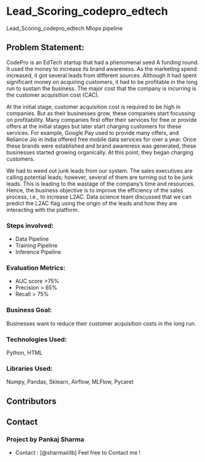 # Lead_Scoring_codepro_edtech
Lead_Scoring_codepro_edtech Mlops pipeline
## Problem Statement:

CodePro is an EdTech startup that had a phenomenal seed A funding round. 
It used the money to increase its brand awareness. As the marketing spend increased, it got several leads from different sources. Although it had spent significant money on acquiring customers, it had to be profitable in the long run to sustain the business. The major cost that the company is incurring is the customer acquisition cost (CAC).

At the initial stage, customer acquisition cost is required to be high in companies. But as their businesses grow, these companies start focussing on profitability. Many companies first offer their services for free or provide offers at the initial stages but later start charging customers for these services. For example, Google Pay used to provide many offers, and Reliance Jio in India offered free mobile data services for over a year. Once these brands were established and brand awareness was generated, these businesses started growing organically. At this point, they began charging customers.

We had to weed out junk leads from our system. The sales executives are calling potential leads; however, several of them are turning out to be junk leads. This is leading to the wastage of the company’s time and resources. Hence, the business objective is to improve the efficiency of the sales process, i.e., to increase L2AC. Data science team discussed that we can predict the L2AC flag using the origin of the leads and how they are interacting with the platform.

### Steps involved:

<ul>
	<li>Data Pipeline</li>
	<li>Training Pipeline</li>
	<li>Inference Pipeline</li>
</ul>

### Evaluation Metrics:

<ul>
	<li>AUC score >75%</li>
	<li>Precision > 65%</li>
	<li>Recall > 75%</li>
</ul>

### Business Goal:

Businesses want to reduce their customer acquisition costs in the long run. 

### Technologies Used: 

Python, HTML

### Libraries Used: 

Numpy, Pandas, Sklearn, Airflow, MLFlow, Pycaret



## Contributors
## Contact
### Project by Pankaj Sharma
- Contact : [@sharmaiiitb] Feel free to Contact me !
